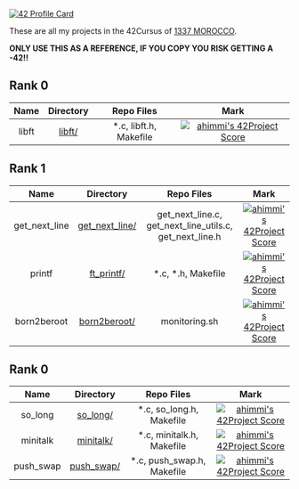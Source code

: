 [![42 Profile Card](https://1337-readme.vercel.app/api/profile?cursus=42cursus&email=hide&login=ahimmi)](https://github.com/ahimmii)

These are all my projects in the 42Cursus of [1337 MOROCCO](https://www.1337.ma/).

**ONLY USE THIS AS A REFERENCE, IF YOU COPY YOU RISK GETTING A -42!!**

## Rank 0

|			Name				|	Directory	| Repo Files | Mark |
|:-----------------------------------:|:------------------:|:--------------:|:--------------:|
libft								|	[libft/](https://github.com/ahimmii/libft)		| *.c, libft.h, Makefile | [![ahimmi's 42Project Score](https://badge42.herokuapp.com/api/project/ahimmi/Libft)](https://github.com/ahimmii/libft) |

## Rank 1

|			Name				|	Directory	| Repo Files | Mark |
|:-----------------------------------:|:------------------:|:--------------:|:--------------:|
get_next_line								|	[get_next_line/](https://github.com/ahimmii/get_next_line)		| get_next_line.c, get_next_line_utils.c, get_next_line.h | [![ahimmi's 42Project Score](https://badge42.herokuapp.com/api/project/ahimmi/get_next_line)](https://github.com/ahimmii/get_next_line) |
printf								|	[ft_printf/](https://github.com/ahimmii/printf) | *.c, *.h, Makefile | [![ahimmi's 42Project Score](https://badge42.herokuapp.com/api/project/ahimmi/ft_printf)](https://github.com/ahimmii/printf) |
born2beroot								|	[born2beroot/]()		| monitoring.sh | [![ahimmi's 42Project Score](https://badge42.herokuapp.com/api/project/ahimmi/Born2beroot)]() |

## Rank 0

|			Name				|	Directory	| Repo Files | Mark |
|:-----------------------------------:|:------------------:|:--------------:|:--------------:|
so_long								|	[so_long/](https://github.com/ahimmii/so_long)		| *.c, so_long.h, Makefile | [![ahimmi's 42Project Score](https://badge42.herokuapp.com/api/project/ahimmi/so_long)](https://github.com/ahimmii/so_long) |
minitalk								|	[minitalk/](https://github.com/ahimmii/minitalk)		| *.c, minitalk.h, Makefile | [![ahimmi's 42Project Score](https://badge42.herokuapp.com/api/project/ahimmi/minitalk)](https://github.com/ahimmii/minitalk) |
push_swap								|	[push_swap/](https://github.com/ahimmii/push_swap)		| *.c, push_swap.h, Makefile | [![ahimmi's 42Project Score](https://badge42.herokuapp.com/api/project/ahimmi/push_swap)](https://github.com/ahimmii/push_swap) |
